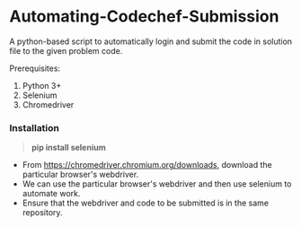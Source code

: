 # Automating-Codechef-Submission
A python-based script to automatically login and submit the code in solution file to the given problem code.

Prerequisites:

1. Python 3+ 
2. Selenium 
3. Chromedriver

### Installation

> **pip install selenium**

* From https://chromedriver.chromium.org/downloads, download the particular browser's webdriver.
* We can use the particular browser's webdriver and then use selenium to automate work.
* Ensure that the webdriver and code to be submitted is in the same repository.
